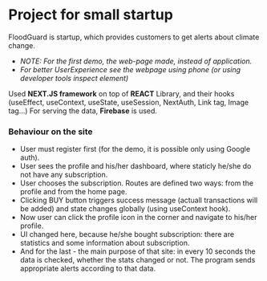 # Project for small startup
FloodGuard is startup, which provides customers to get alerts about climate change.

- *NOTE: For the first demo, the web-page made, instead of application.*
- *For better UserExperience see the webpage using phone (or using developer tools inspect element)*

Used **NEXT.JS framework** on top of **REACT** Library, and their hooks (useEffect, useContext, useState, useSession, NextAuth, Link tag, Image tag...)
For serving the data, **Firebase** is used.

### Behaviour on the site
- User must register first (for the demo, it is possible only using Google auth).
- User sees the profile and his/her dashboard, where staticly he/she do not have any subscription.
- User chooses the subscription. Routes are defined two ways: from the profile and from the home page.
- Clicking BUY button triggers success message (actuall transactions will be added) and state changes globally (using useContext hook).
- Now user can click the profile icon in the corner and navigate to his/her profile.
- UI changed here, because he/she bought subscription: there are statistics and some information about subscription.
- And for the last - the main purpose of that site: in every 10 seconds the data is checked, whether the stats changed or not. The program sends appropriate alerts according to that data.
